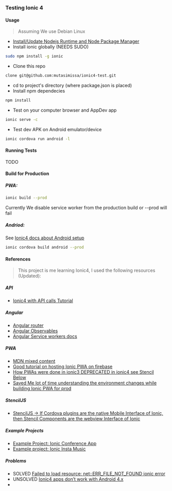 ### Testing Ionic 4

#### Usage

>Assuming We use Debian Linux

- [Install/Update Nodejs Runtime and Node Package Manager](https://nodejs.org/en/download/)
- Install ionic globally (NEEDS SUDO)
```sh
sudo npm install -g ionic
```
- Clone this repo
```sh
clone git@github.com:mutasimissa/ionic4-test.git
```
- cd to project's directory (where package.json is placed)
- Install npm dependecies
```sh
npm install
```
- Test on your computer browser and AppDev app
```sh
ionic serve -c
```

- Test dev APK on Android emulator/device
```sh
ionic cordova run android -l
```

#### Running Tests
TODO

#### Build for Production

##### PWA:

```sh
ionic build --prod
```
Currently We disable service worker from the production build or --prod will fail

##### Andriod:
See [Ionic4 docs about Android setup](https://ionicframework.com/docs/installation/android)
```sh
ionic cordova build android --prod
```

#### References
> This project is me learning Ionic4, I used the following resources (Updated):

##### API
- [Ionic4 with API calls Tutorial](https://medium.freecodecamp.org/how-to-build-your-first-ionic-4-app-with-api-calls-f6ea747dc17a)

##### Angular
- [Angular router](https://angular.io/guide/router)
- [Angular Observables](https://angular.io/guide/observables)
- [Angular Service workers docs](https://angular.io/guide/service-worker-getting-started)

##### PWA
- [MDN mixed content](https://developer.mozilla.org/en-US/docs/Web/Security/Mixed_content)
- [Good tutorial on hosting Ionic PWA on firebase](https://www.joshmorony.com/hosting-an-ionic-pwa-with-firebase-hosting/)
- [How PWAs were done in ionic3 DEPRECATED in ionic4 see Stencil Below](https://blog.ionicframework.com/how-to-make-pwas-with-ionic/)
- [Saved Me lot of time understanding the environment changes while building Ionic PWA for prod](https://www.joshmorony.com/production-development-environment-variables-in-ionic-angular/)

##### StencilJS
- [StencilJS -> If Cordova plugins are the native Mobile Interface of Ionic, then Stencil Components are the webview Interface of Ionic](https://stenciljs.com/)

##### Example Projects
- [Example Project: Ionic Conference App](https://github.com/ionic-team/ionic-conference-app)
- [Example project: Ionic Insta Music](https://github.com/jgw96/instamusic)

##### Problems
- SOLVED [Failed to load resource: net::ERR_FILE_NOT_FOUND ionic error](https://stackoverflow.com/questions/37449936/failed-to-load-resource-neterr-file-not-found-ionic-error)
- UNSOLVED [Ionic4 apps don’t work with Android 4.x](https://ionic.zone/debug/ionic-and-android-4)
-
